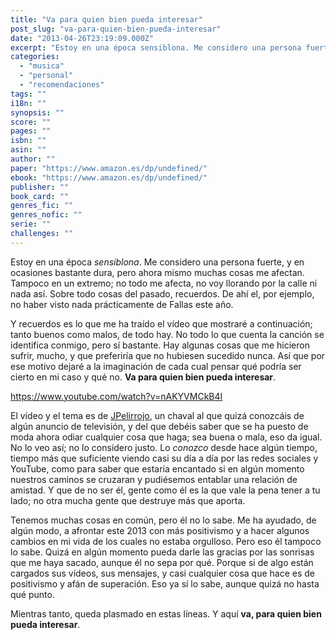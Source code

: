```yaml
---
title: "Va para quien bien pueda interesar"
post_slug: "va-para-quien-bien-pueda-interesar"
date: "2013-04-26T23:19:09.000Z"
excerpt: "Estoy en una época sensiblona. Me considero una persona fuerte, y en ocasiones bastante dura, pero ahora mismo muchas cosas me afectan. Tampoco en un extremo; no todo me afecta, no voy llorando por la calle ni nada así. Sobre todo cosas del pasado, recuerdos. De ahí el, por ejemplo, no haber visto nada prácticamente de Fallas este año."
categories: 
  - "musica"
  - "personal"
  - "recomendaciones"
tags: ""
i18n: ""
synopsis: ""
score: ""
pages: ""
isbn: ""
asin: ""
author: ""
paper: "https://www.amazon.es/dp/undefined/"
ebook: "https://www.amazon.es/dp/undefined/"
publisher: ""
book_card: ""
genres_fic: ""
genres_nofic: ""
serie: ""
challenges: ""
---
```


Estoy en una época _sensiblona_. Me considero una persona fuerte, y en ocasiones bastante dura, pero ahora mismo muchas cosas me afectan. Tampoco en un extremo; no todo me afecta, no voy llorando por la calle ni nada así. Sobre todo cosas del pasado, recuerdos. De ahí el, por ejemplo, no haber visto nada prácticamente de Fallas este año.

Y recuerdos es lo que me ha traído el vídeo que mostraré a continuación; tanto buenos como malos, de todo hay. No todo lo que cuenta la canción se identifica conmigo, pero sí bastante. Hay algunas cosas que me hicieron sufrir, mucho, y que preferiría que no hubiesen sucedido nunca. Así que por ese motivo dejaré a la imaginación de cada cual pensar qué podría ser cierto en mi caso y qué no. **Va para quien bien pueda interesar**.

https://www.youtube.com/watch?v=nAKYVMCkB4I

El vídeo y el tema es de [JPelirrojo](http://www.jpelirrojo.com), un chaval al que quizá conozcáis de algún anuncio de televisión, y del que debéis saber que se ha puesto de moda ahora odiar cualquier cosa que haga; sea buena o mala, eso da igual. No lo veo así; no lo considero justo. Lo _conozco_ desde hace algún tiempo, tiempo más que suficiente viendo casi su día a día por las redes sociales y YouTube, como para saber que estaría encantado si en algún momento nuestros caminos se cruzaran y pudiésemos entablar una relación de amistad. Y que de no ser él, gente como él es la que vale la pena tener a tu lado; no otra mucha gente que destruye más que aporta.

Tenemos muchas cosas en común, pero él no lo sabe. Me ha ayudado, de algún modo, a afrontar este 2013 con más positivismo y a hacer algunos cambios en mi vida de los cuales no estaba orgulloso. Pero eso él tampoco lo sabe. Quizá en algún momento pueda darle las gracias por las sonrisas que me haya sacado, aunque él no sepa por qué. Porque si de algo están cargados sus vídeos, sus mensajes, y casi cualquier cosa que hace es de positivismo y afán de superación. Eso ya sí lo sabe, aunque quizá no hasta qué punto.

Mientras tanto, queda plasmado en estas líneas. Y aquí **va, para quien bien pueda interesar**.
